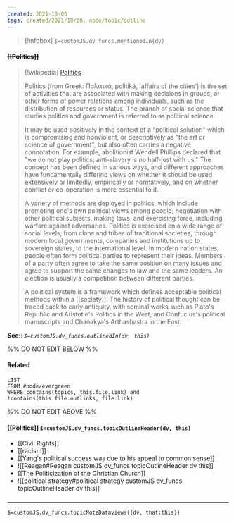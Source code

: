 ```yaml
---
created: 2021-10-06
tags: created/2021/10/06, node/topic/outline
---
```

> [!infobox]
`$=customJS.dv_funcs.mentionedIn(dv)`

#### <s class="topic-title">[[Politics]]</s>

> [!wikipedia] [Politics](https://en.wikipedia.org/wiki/Politics)
> 
> Politics (from Greek: Πολιτικά, politiká, 'affairs of the cities') is the set of activities that are associated with making decisions in groups, or other forms of power relations among individuals, such as the distribution of resources or status. The branch of social science that studies politics and government is referred to as political science. 
> 
> It may be used positively in the context of a "political solution" which is compromising and nonviolent, or descriptively as "the art or science of government", but also often carries a negative connotation. For example, abolitionist Wendell Phillips declared that "we do not play politics; anti-slavery is no half-jest with us." The concept has been defined in various ways, and different approaches have fundamentally differing views on whether it should be used extensively or limitedly, empirically or normatively, and on whether conflict or co-operation is more essential to it.
> 
> A variety of methods are deployed in politics, which include promoting one's own political views among people, negotiation with other political subjects, making laws, and exercising force, including warfare against adversaries. Politics is exercised on a wide range of social levels, from clans and tribes of traditional societies, through modern local governments, companies and institutions up to sovereign states, to the international level. In modern nation states, people often form political parties to represent their ideas. Members of a party often agree to take the same position on many issues and agree to support the same changes to law and the same leaders. An election is usually a competition between different parties.
> 
> A political system is a framework which defines acceptable political methods within a [[society]]. The history of political thought can be traced back to early antiquity, with seminal works such as Plato's Republic and Aristotle's Politics in the West, and Confucius's political manuscripts and Chanakya's Arthashastra in the East.
>


**See**:: 
*`$=customJS.dv_funcs.outlinedIn(dv, this)`*

%% DO NOT EDIT BELOW %%
#### Related
```dataview
LIST
FROM #node/evergreen 
WHERE contains(topics, this.file.link) and !contains(this.file.outlinks, file.link)
```
%% DO NOT EDIT ABOVE %%
#### [[Politics]] `$=customJS.dv_funcs.topicOutlineHeader(dv, this)`

- [[Civil Rights]]
- [[racism]]
- [[Yang's political success was due to his appeal to common sense]]
- ![[Reagan#Reagan customJS dv_funcs topicOutlineHeader dv this]]
- [[The Politicization of the Christian Church]]
- ![[political strategy#political strategy customJS dv_funcs topicOutlineHeader dv this]]

### <hr class="dataviews"/>

`$=customJS.dv_funcs.topicNoteDataviews({dv, that:this})`
